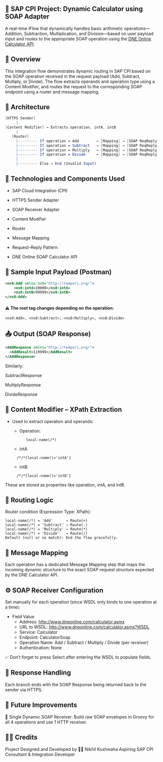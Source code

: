## 🧮 SAP CPI Project: Dynamic Calculator using SOAP Adapter
A real-time iFlow that dynamically handles basic arithmetic operations—Addition, Subtraction, Multiplication, and Division—based on user payload input and 
routes to the appropriate SOAP operation using the [DNE Online Calculator API](http://www.dneonline.com/calculator.asmx?WSDL).

## 📌 Overview
This integration flow demonstrates dynamic routing in SAP CPI based on the SOAP operation received in the request payload (Add, Subtract, Multiply, or Divide). The flow extracts operands and operation type using a Content Modifier, and routes the request to the corresponding SOAP endpoint using a router and message mapping.

## 🧠 Architecture
```mathematica
[HTTPS Sender]
     |
[Content Modifier] → Extracts operation, intA, intB
     |
   [Router]
     |--------- If operation = Add        → [Mapping] → [SOAP ReqReply] → [Receiver1]
     |--------- If operation = Subtract   → [Mapping] → [SOAP ReqReply] → [Receiver2]
     |--------- If operation = Multiply   → [Mapping] → [SOAP ReqReply] → [Receiver3]
     |--------- If operation = Divide     → [Mapping] → [SOAP ReqReply] → [Receiver4]
     |
     |--------- Else → End (Invalid Input)
```
## 🧰 Technologies and Components Used
- SAP Cloud Integration (CPI)

- HTTPS Sender Adapter

- SOAP Receiver Adapter

- Content Modifier

- Router

- Message Mapping

- Request–Reply Pattern

- DNE Online SOAP Calculator API

## 📩 Sample Input Payload (Postman)
```xml
<ns0:Add xmlns:ns0="http://tempuri.org/">
    <ns0:intA>20000</ns0:intA>
    <ns0:intB>99999</ns0:intB>
</ns0:Add>
```
#### ⚠️ The root tag changes depending on the operation:

```<ns0:Add>, <ns0:Subtract>, <ns0:Multiply>, <ns0:Divide>```

## 📤 Output (SOAP Response)
```xml
<AddResponse xmlns="http://tempuri.org/">
  <AddResult>119999</AddResult>
</AddResponse>
```
Similarly:

SubtractResponse

MultiplyResponse

DivideResponse

## 🧾 Content Modifier – XPath Extraction
- Used to extract operation and operands:

   - Operation:
     ```xpath
        local-name(/*)
     ```
   - intA
    ```xpath
      /*/*[local-name()='intA']
    ```
   - intB:
    ```xpath
      /*/*[local-name()='intB']
    ```
These are stored as properties like operation, intA, and intB.

## 🔁 Routing Logic
Router condition (Expression Type: XPath):
```xpath
local-name(/*) = 'Add'      → Route(+)
local-name(/*) = 'Subtract' → Route(-)
local-name(/*) = 'Multiply' → Route(*)
local-name(/*) = 'Divide'   → Route(/)
Default (null or no match): End the flow gracefully.
```

## 🧩 Message Mapping
Each operation has a dedicated Message Mapping step that maps the incoming dynamic structure to the exact SOAP request structure expected by the DNE Calculator API.

## ⚙️ SOAP Receiver Configuration
Set manually for each operation (since WSDL only binds to one operation at a time):
- Field	Value
  - Address:	http://www.dneonline.com/calculator.asmx
  - URL to WSDL:	http://www.dneonline.com/calculator.asmx?WSDL
  - Service:	Calculator
  - Endpoint:	CalculatorSoap
  - Operation Name:	Add / Subtract / Multiply / Divide (per receiver)
  - Authentication:	None

✅ Don’t forget to press Select after entering the WSDL to populate fields.

## 💬 Response Handling
Each branch ends with the SOAP Response being returned back to the sender via HTTPS.

## 🧠 Future Improvements
🔄 Single Dynamic SOAP Receiver: Build raw SOAP envelopes in Groovy for all 4 operations and use 1 HTTP receiver.


## 👨‍💻 Credits
Project Designed and Developed by
🧑‍💻 Nikhil Kushwaha
Aspiring SAP CPI Consultant & Integration Developer

